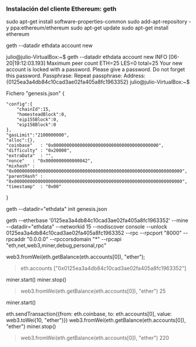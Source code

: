 ### Instalación del cliente Ethereum: geth

sudo apt-get install software-properties-common
sudo add-apt-repository -y ppa:ethereum/ethereum
sudo apt-get update
sudo apt-get install ethereum

geth --datadir ethdata account new


julio@julio-VirtualBox:~$ geth --datadir ethdata account new
INFO [06-20|19:12:03.193] Maximum peer count                       ETH=25 LES=0 total=25
Your new account is locked with a password. Please give a password. Do not forget this password.
Passphrase: 
Repeat passphrase: 
Address: {0125ea3a4db84c10cad3ae02fa405a8fc1963352}
julio@julio-VirtualBox:~$ 



Fichero "genesis.json"
{

    "config":{
        "chainId":15,
        "homesteadBlock":0,
        "eip155Block":0,
        "eip158Block":0
    },
    "gasLimit":"2100000000",
    "alloc":{},
    "coinbase"   : "0x0000000000000000000000000000000000000000",
    "difficulty" : "0x20000",
    "extraData"  : "",
    "nonce"   : "0x0000000000000042",
    "mixhash" : "0x0000000000000000000000000000000000000000000000000000000000000000",
    "parentHash" : "0x0000000000000000000000000000000000000000000000000000000000000000",
    "timestamp"  : "0x00"

}

geth --datadir="ethdata" init genesis.json


geth --etherbase '0125ea3a4db84c10cad3ae02fa405a8fc1963352' --mine --datadir="ethdata" --networkid 15 --nodiscover console --unlock 0125ea3a4db84c10cad3ae02fa405a8fc1963352 --rpc --rpcport "8000" --rpcaddr "0.0.0.0" --rpccorsdomain "*" --rpcapi "eth,net,web3,miner,debug,personal,rpc"

web3.fromWei(eth.getBalance(eth.accounts[0]), "ether");

> eth.accounts
["0x0125ea3a4db84c10cad3ae02fa405a8fc1963352"]
> 

miner.start()
miner.stop()

> web3.fromWei(eth.getBalance(eth.accounts[0]), "ether")
25
> 

miner.start()

eth.sendTransaction({from: eth.coinbase, to: eth.accounts[0], value: web3.toWei(10, "ether")})
web3.fromWei(eth.getBalance(eth.accounts[0]), "ether")
miner.stop()

> web3.fromWei(eth.getBalance(eth.accounts[0]), "ether")
220
> 


